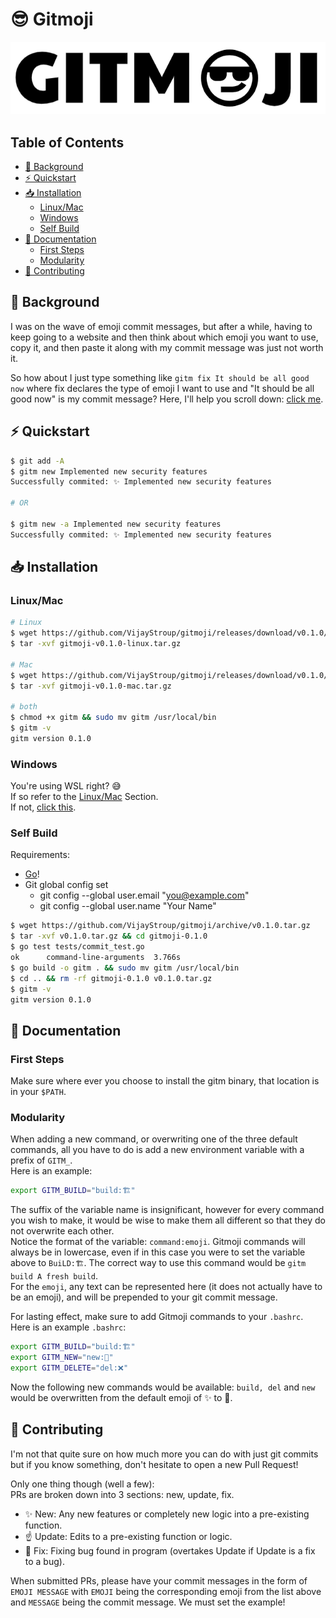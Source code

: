 # 😎 Gitmoji

<p align="center">
  <img src="gitmoji_logo.png" alt="Gitmoji">
</p>

## Table of Contents
- [💭 Background](#-background)
- [⚡ Quickstart](#-Quickstart)
- [📥 Installation](#-Installation)
  * [Linux/Mac](#linuxmac)
  * [Windows](#Windows)
  * [Self Build](#Self-Build)
- [📄 Documentation](#-Documentation)
  * [First Steps](#First-Steps)
  * [Modularity](#Modularity)
- [🙌 Contributing](#-Contributing)

## 💭 Background
I was on the wave of emoji commit messages, but after a while, having to keep going to
a website and then think about which emoji you want to use, copy it, and then paste it
along with my commit message was just not worth it.  

So how about I just type something like `gitm fix It should be all good now` where fix
declares the type of emoji I want to use and "It should be all good now" is my commit
message? Here, I'll help you scroll down: [click me](#-Quickstart).

## ⚡ Quickstart
```bash
$ git add -A
$ gitm new Implemented new security features
Successfully commited: ✨ Implemented new security features

# OR

$ gitm new -a Implemented new security features
Successfully commited: ✨ Implemented new security features
```

## 📥 Installation
### Linux/Mac
```bash
# Linux
$ wget https://github.com/VijayStroup/gitmoji/releases/download/v0.1.0/gitmoji-v0.1.0-linux.tar.gz
$ tar -xvf gitmoji-v0.1.0-linux.tar.gz

# Mac
$ wget https://github.com/VijayStroup/gitmoji/releases/download/v0.1.0/gitmoji-v0.1.0-mac.tar.gz
$ tar -xvf gitmoji-v0.1.0-mac.tar.gz

# both
$ chmod +x gitm && sudo mv gitm /usr/local/bin
$ gitm -v
gitm version 0.1.0
```

### Windows
You're using WSL right? 😅  
If so refer to the [Linux/Mac](#linuxmac) Section.  
If not, [click this](https://docs.microsoft.com/en-us/windows/wsl/install-win10).

### Self Build
Requirements:
- [Go](https://golang.org/)!
- Git global config set
  * git config --global user.email "you@example.com"
  * git config --global user.name "Your Name"

```bash
$ wget https://github.com/VijayStroup/gitmoji/archive/v0.1.0.tar.gz
$ tar -xvf v0.1.0.tar.gz && cd gitmoji-0.1.0
$ go test tests/commit_test.go
ok      command-line-arguments  3.766s
$ go build -o gitm . && sudo mv gitm /usr/local/bin
$ cd .. && rm -rf gitmoji-0.1.0 v0.1.0.tar.gz
$ gitm -v
gitm version 0.1.0
```

## 📄 Documentation
### First Steps
Make sure where ever you choose to install the gitm binary, that location is in
your `$PATH`.  

### Modularity
When adding a new command, or overwriting one of the three default commands, all
you have to do is add a new environment variable with a prefix of `GITM_`.  
Here is an example:
```bash
export GITM_BUILD="build:🏗️"
```
The suffix of the variable name is insignificant, however for every command you
wish to make, it would be wise to make them all different so that they do not
overwrite each other.  
Notice the format of the variable: `command:emoji`. Gitmoji commands will always
be in lowercase, even if in this case you were to set the variable above to
`BuiLD:🏗️`. The correct way to use this command would be `gitm build A fresh build`.  
For the `emoji`, any text can be represented here (it does not actually have to
be an emoji), and will be prepended to your git commit message.  

For lasting effect, make sure to add Gitmoji commands to your `.bashrc`.  
Here is an example `.bashrc`:
```bash
export GITM_BUILD="build:🏗️"
export GITM_NEW="new:🌟"
export GITM_DELETE="del:❌"
```
Now the following new commands would be available: `build, del` and `new` would
be overwritten from the default emoji of ✨ to 🌟.


## 🙌 Contributing
I'm not that quite sure on how much more you can do with just git commits but if
you know something, don't hesitate to open a new Pull Request!  

Only one thing though (well a few):  
PRs are broken down into 3 sections: new, update, fix.  
- ✨ New: Any new features or completely new logic into a pre-existing function.
- ☝️ Update: Edits to a pre-existing function or logic.
- 🔧 Fix: Fixing bug found in program (overtakes Update if Update is a fix to a bug).

When submitted PRs, please have your commit messages in the form of `EMOJI MESSAGE`
with `EMOJI` being the corresponding emoji from the list above and `MESSAGE` being
the commit message. We must set the example!
